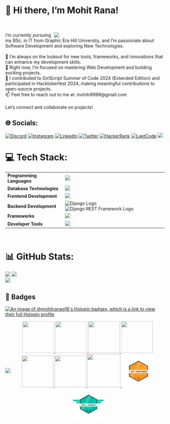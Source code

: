 # 👋 Hi there, I’m Mohit Rana!<br><br>
<img src="https://raw.githubusercontent.com/sanjay-kv/sanjay-kv/main/Assets/illustration.png" min-width="300px" max-width="300px" width="350px" align="right"> 
I’m currently pursuing my BSc. in IT from Graphic Era Hill University, and I’m passionate about Software Development and exploring New Technologies.<br><br>    👀 I’m always on the lookout for new tools, frameworks, and innovations that can enhance my development skills.<br>    🌱 Right now, I’m focused on mastering Web Development and building exciting projects.<br>    🤝 I contributed to GirlScript Summer of Code 2024 (Extended Edition) and participated in Hacktoberfest 2024, making meaningful contributions to open-source projects.<br>    📫 Feel free to reach out to me at: mohitr8998@gmail.com<br><br>Let’s connect and collaborate on projects!


## 🌐 Socials:
[![Discord](https://img.shields.io/badge/Discord-%237289DA.svg?logo=discord&logoColor=white)](https://discord.gg/https://discord.com/invite/bbq9KU8v) [![Instagram](https://img.shields.io/badge/Instagram-%23E4405F.svg?logo=Instagram&logoColor=white)](https://instagram.com/mohit.rana18) [![LinkedIn](https://img.shields.io/badge/LinkedIn-%230077B5.svg?logo=linkedin&logoColor=white)](https://linkedin.com/in/mohitrana18) [![Twitter](https://img.shields.io/badge/Twitter-%231DA1F2.svg?style=flat&logo=twitter&logoColor=white)](https://twitter.com/mohitrana178635)
 [![HackerRank](https://img.shields.io/badge/HackerRank-%234BCEB5.svg?logo=HackerRank&logoColor=white)](https://www.hackerrank.com/mohitr8998)
[![LeetCode](https://img.shields.io/badge/LeetCode-%23F9C24E.svg?logo=LeetCode&logoColor=white)](https://leetcode.com/mohitrana18)
 [![](https://visitcount.itsvg.in/api?id=mohitranag18&icon=0&color=8)](https://visitcount.itsvg.in)

# 💻 Tech Stack:
<table>
	<tr>
	<td><strong>Programming Languages</strong></td>
	<td><img height=40 src = "https://skillicons.dev/icons?i=cpp,c,java,python&theme=dark"></td>
</tr>
<tr>
	<td><strong>Database Technologies</strong></td>
	<td><img height=40 src = "https://skillicons.dev/icons?i=mysql,mongodb&theme=dark"></td>
</tr>
<tr>
	<td><strong>Frontend Development</strong></td>
	<td><img height=40 src = "https://skillicons.dev/icons?i=html,css,js,react" ></td>
</tr>
<tr>
    <td><strong>Backend Development</strong></td>
	<td>
	    <img height="40" src="https://skillicons.dev/icons?i=django&theme=dark" alt="Django Logo">
            <img height="40" src="https://www.django-rest-framework.org/img/logo.png" alt="Django REST Framework Logo">
	</td>
</tr>


<tr>
	<td><strong>Frameworks</strong></td>
	<td><img height=40 src = "https://skillicons.dev/icons?i=tailwind&theme=dark"></td>
</tr>

<tr>
	<td><strong>Developer Tools</strong></td>
	<td><img height=40 src = "https://skillicons.dev/icons?i=git,github,gitlab&theme=dark"></td>
</tr>

</table>
<br>

# 📊 GitHub Stats:
![](https://github-readme-stats.vercel.app/api?username=mohitranag18&theme=dark&hide_border=false&include_all_commits=true&count_private=false)
![](https://github-readme-streak-stats.herokuapp.com/?user=mohitranag18&theme=dark&hide_border=false)<br/>
![](https://github-readme-stats.vercel.app/api/top-langs/?username=mohitranag18&theme=dark&hide_border=false&include_all_commits=true&count_private=false&layout=compact)

## 🔰 Badges
[![An image of @mohitranag18's Holopin badges, which is a link to view their full Holopin profile](https://holopin.me/mohitranag18)](https://holopin.io/@mohitranag18)
<!-- Proudly created with GPRM ( https://gprm.itsvg.in ) -->
<div style='display: flex; align-items:center; gap: "10px";' align='center'>
<p>
  <img src="https://api.vaunt.dev/v1/github/entities/mohitranag18/achievements?format=svg&limit=3" width="450" />
</p>
<div style='display:flex; align-items:center; gap: 10px;' align='center'><a href="https://gssoc.girlscript.tech/leaderboard?year=<YEAR_BADGES>&username=mohitranag18">
<img src="https://raw.githubusercontent.com/GSSoC24/Postman-Challenge/main/docs/assets/Postman%20White.png" width="100px" height="100px" />
  <img src="https://raw.githubusercontent.com/GSSoC24/Postman-Challenge/main/docs/assets/1.png" width="100px" height="100px" />
  <img src="https://raw.githubusercontent.com/GSSoC24/Postman-Challenge/main/docs/assets/2.png" width="100px" height="100px" />
  <img src="https://raw.githubusercontent.com/GSSoC24/Postman-Challenge/main/docs/assets/3.png" width="100px" height="100px" />
  <img src="https://raw.githubusercontent.com/GSSoC24/Postman-Challenge/main/docs/assets/4.png" width="100px" height="100px" />
  <img src="https://raw.githubusercontent.com/GSSoC24/Postman-Challenge/main/docs/assets/5.png" width="100px" height="100px" />
  <img src="https://raw.githubusercontent.com/GSSoC24/Postman-Challenge/main/docs/assets/6.png" width="105px" height="105px" />
  <img src="https://raw.githubusercontent.com/GSSoC24/Contributor/refs/heads/main/assets/Git%20Explorer.png" width="100px" height="100px" />
  <img src="https://raw.githubusercontent.com/GSSoC24/Contributor/refs/heads/main/assets/Pull%20Expert.png" width="100px" height="100px" />
</div>

---
